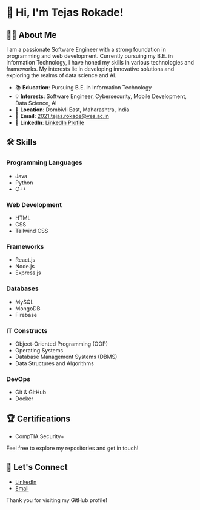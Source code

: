 # 👋 Hi, I'm Tejas Rokade!

## 👨‍💻 About Me

I am a passionate Software Engineer with a strong foundation in programming and web development. Currently pursuing my B.E. in Information Technology, I have honed my skills in various technologies and frameworks. My interests lie in developing innovative solutions and exploring the realms of data science and AI.

- 📚 **Education**: Pursuing B.E. in Information Technology
- 💡 **Interests**: Software Engineer, Cybersecurity, Mobile Development, Data Science, AI
- 📍 **Location**: Dombivli East, Maharashtra, India
- 📧 **Email**: [2021.tejas.rokade@ves.ac.in](mailto:2021.tejas.rokade@ves.ac.in)
- 🔗 **LinkedIn**: [LinkedIn Profile](https://www.linkedin.com/in/tejas-rokade-949bb5277/)

## 🛠 Skills

### Programming Languages
- Java
- Python
- C++

### Web Development
- HTML
- CSS
- Tailwind CSS

### Frameworks
- React.js
- Node.js
- Express.js

### Databases
- MySQL
- MongoDB
- Firebase

### IT Constructs
- Object-Oriented Programming (OOP)
- Operating Systems
- Database Management Systems (DBMS)
- Data Structures and Algorithms

### DevOps
- Git & GitHub
- Docker

## 🏆 Certifications
- CompTIA Security+


Feel free to explore my repositories and get in touch!


<!-- You can customize these stats URLs based on your GitHub username -->

## 🤝 Let's Connect

- [LinkedIn](https://www.linkedin.com/in/tejasrokade)
- [Email](mailto:2021.tejas.rokade@ves.ac.in)

Thank you for visiting my GitHub profile!

<!-- Add any other sections or information as needed -->


<!--
**tejasrok007/tejasrok007** is a ✨ _special_ ✨ repository because its `README.md` (this file) appears on your GitHub profile.

Here are some ideas to get you started:

- 🔭 I’m currently working on ...
- 🌱 I’m currently learning ...
- 👯 I’m looking to collaborate on ...
- 🤔 I’m looking for help with ...
- 💬 Ask me about ...
- 📫 How to reach me: ...
- 😄 Pronouns: ...
- ⚡ Fun fact: ...
-->
